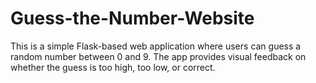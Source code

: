 # Guess-the-Number-Website
This is a simple Flask-based web application where users can guess a random number between 0 and 9. The app provides visual feedback on whether the guess is too high, too low, or correct.
